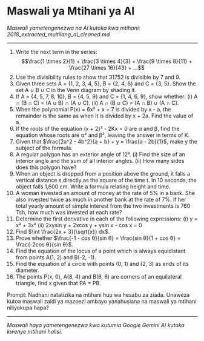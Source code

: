 # Maswali ya Mtihani ya AI
*Maswali yametengenezwa na AI kutoka kwa mtihani: 2018_extracted_multilang_ai_cleaned.md*

---

1.  Write the next term in the series:  $$\frac{1 \times 2}{1} + \frac{3 \times 4}{3} + \frac{9 \times 8}{11} + \frac{27 \times 16}{43} + ...$$
2.  Use the divisibility rules to show that 31752 is divisible by 7 and 9.
3.  Given three sets A = {1, 2, 3, 4, 5}, B = {2, 4, 6} and C = {3, 5}. Show the set A ∪ B ∪ C in the Venn diagram by shading it.
4.  If A = {4, 5, 7, 8, 10}, B = {4, 5, 9} and C = {1, 4, 6, 9}, show whether: (i) A ∩ (B ∩ C) = (A ∪ B) ∩ (A ∪ C). (ii) A ∩ (B ∪ C) = (A ∩ B) ∪ (A ∩ C).
5.  When the polynomial P(x) = 6x² + x + 7 is divided by x - a, the remainder is the same as when it is divided by x + 2a. Find the value of a.
6.  If the roots of the equation (x + 2)² - 2Kx = 0 are α and β, find the equation whose roots are α² and β², leaving the answer in terms of K.
7.  Given that $\frac{2a^2 - 4b^2}{a + b} + y = \frac{a - 2b}{1}$, make y the subject of the formula.
8.  A regular polygon has an exterior angle of 12°. (i) Find the size of an interior angle and the sum of all interior angles. (ii) How many sides does this polygon have?
9.  When an object is dropped from a position above the ground, it falls a vertical distance s directly as the square of the time t. In 10 seconds, the object falls 1,600 cm. Write a formula relating height and time.
10. A woman invested an amount of money at the rate of 5% in a bank. She also invested twice as much in another bank at the rate of 7%. If her total yearly amount of simple interest from the two investments is 760 Tsh, how much was invested at each rate?
11. Determine the first derivative in each of the following expressions: (i) y = x² + 3x² (ii) 2xysin y + 2xcos y + ysin x - cos x = 0
12. Find $\int \frac{2x + 3}{\sqrt{x}} dx$.
13. Prove whether $\frac{-1 - cos θ}{sin θ} = \frac{sin θ}{1 + cos θ} = \frac{-2cos θ}{sin θ}$.
14. Find the equation of the locus of a point which is always equidistant from points A(1, 2) and B(-2, -1).
15. Find the equation of a circle with points (0, 1) and (2, 3) as ends of its diameter.
16. The points P(x, 0), A(8, 4) and B(6, 6) are corners of an equilateral triangle, find x given that PA = PB.

Prompt: Nadhani natatizika na mtihani huu wa hesabu za ziada. Unaweza kutoa maswali zaidi ya mazoezi ambayo yanahusiana na maswali ya mtihani niliyokupa hapa?

---
*Maswali haya yametengenezwa kwa kutumia Google Gemini AI kutoka kwenye mtihani halisi.*
